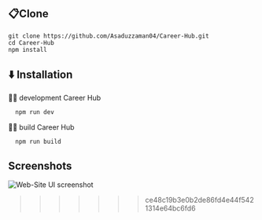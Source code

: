## 📋Clone
```
git clone https://github.com/Asaduzzaman04/Career-Hub.git
cd Career-Hub
npm install
```

## ⬇️ Installation

🧑‍💻 development Career Hub 

```bash
  npm run dev
```
    


🧑‍💻 build Career Hub 

```bash
  npm run build
```
    
## Screenshots

![Web-Site UI screenshot](https://i.postimg.cc/63c9Lxxz/Job-landing-Page-Design.png)
>>>>>>> ce48c19b3e0b2de86fd4e44f5421314e64bc6fd6

